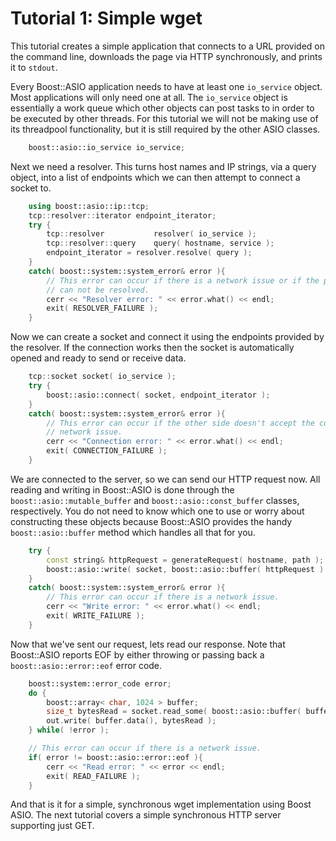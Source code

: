 
Tutorial 1: Simple wget
=======================

This tutorial creates a simple application that connects to a URL provided on the command line,
downloads the page via HTTP synchronously, and prints it to `stdout`.

Every Boost::ASIO application needs to have at least one `io_service` object. Most applications will
only need one at all. The `io_service` object is essentially a work queue which other objects can
post tasks to in order to be executed by other threads. For this tutorial we will not be making use
of its threadpool functionality, but it is still required by the other ASIO classes.

```cpp
    boost::asio::io_service io_service;
```

Next we need a resolver. This turns host names and IP strings, via a query object, into a list of
endpoints which we can then attempt to connect a socket to.

```cpp
    using boost::asio::ip::tcp;
    tcp::resolver::iterator endpoint_iterator;
    try {
        tcp::resolver           resolver( io_service );
        tcp::resolver::query    query( hostname, service );
        endpoint_iterator = resolver.resolve( query );
    }
    catch( boost::system::system_error& error ){
        // This error can occur if there is a network issue or if the provided hostname or service
        // can not be resolved.
        cerr << "Resolver error: " << error.what() << endl;
        exit( RESOLVER_FAILURE );
    }
```

Now we can create a socket and connect it using the endpoints provided by the resolver. If the
connection works then the socket is automatically opened and ready to send or receive data.

```cpp
    tcp::socket socket( io_service );
    try {
        boost::asio::connect( socket, endpoint_iterator );
    }
    catch( boost::system::system_error& error ){
        // This error can occur if the other side doesn't accept the connection or if there is a
        // network issue.
        cerr << "Connection error: " << error.what() << endl;
        exit( CONNECTION_FAILURE );
    }
```

We are connected to the server, so we can send our HTTP request now. All reading and writing in
Boost::ASIO is done through the `boost::asio::mutable_buffer` and `boost::asio::const_buffer`
classes, respectively. You do not need to know which one to use or worry about constructing these
objects because Boost::ASIO provides the handy `boost::asio::buffer` method which handles all that
for you.

```cpp
    try {
        const string& httpRequest = generateRequest( hostname, path );
        boost::asio::write( socket, boost::asio::buffer( httpRequest ) );
    }
    catch( boost::system::system_error& error ){
        // This error can occur if there is a network issue.
        cerr << "Write error: " << error.what() << endl;
        exit( WRITE_FAILURE );
    }
```

Now that we've sent our request, lets read our response. Note that Boost::ASIO reports EOF by either
throwing or passing back a `boost::asio::error::eof` error code.

```cpp
    boost::system::error_code error;
    do {
        boost::array< char, 1024 > buffer;
        size_t bytesRead = socket.read_some( boost::asio::buffer( buffer ), error );
        out.write( buffer.data(), bytesRead );
    } while( !error );

    // This error can occur if there is a network issue.
    if( error != boost::asio::error::eof ){
        cerr << "Read error: " << error << endl;
        exit( READ_FAILURE );
    }
```

And that is it for a simple, synchronous wget implementation using Boost ASIO. The next tutorial
covers a simple synchronous HTTP server supporting just GET.

